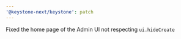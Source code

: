 ```yaml
---
'@keystone-next/keystone': patch
---
```


Fixed the home page of the Admin UI not respecting `ui.hideCreate`
